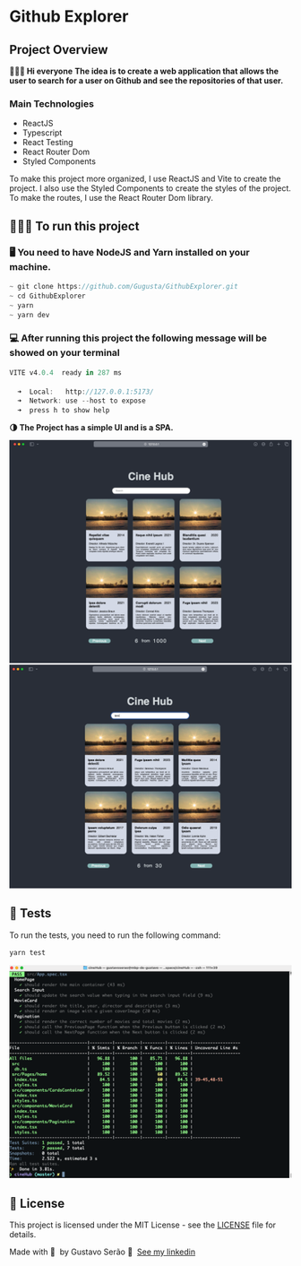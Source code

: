 # Github Explorer

## Project Overview

**👨🏻‍💻 Hi everyone**
**The idea is to create a web application that allows the user to search for a user on Github and see the repositories of that user.**

### Main Technologies

- ReactJS
- Typescript
- React Testing
- React Router Dom
- Styled Components

To make this project more organized, I use ReactJS and Vite to create the project. I also use the Styled Components to create the styles of the project. To make the routes, I use the React Router Dom library.

## **👨🏻‍💻 To run this project**

### **🖥️ You need to have NodeJS and Yarn installed on your machine.**

```jsx
~ git clone https://github.com/Gugusta/GithubExplorer.git
~ cd GithubExplorer
~ yarn
~ yarn dev
```

### **💻 After running this project the following message will be showed on your terminal**

```jsx
VITE v4.0.4  ready in 287 ms

  ➜  Local:   http://127.0.0.1:5173/
  ➜  Network: use --host to expose
  ➜  press h to show help
```

**🌗 The Project has a simple UI and is a SPA.**

<img alt="Mockup" src="./assets/cineHub01.png">
<img alt="Mockup" src="./assets/cineHub02.png">

## **📝 Tests**

To run the tests, you need to run the following command:

```jsx
yarn test
```

<img alt="Mockup" src="./assets/cineHub03.png">

## **📝 License**

This project is licensed under the MIT License - see the [LICENSE](notion://www.notion.so/gustavoserao/LICENSE) file for details.

Made with 💜 &nbsp;by Gustavo Serão 👋 &nbsp;[See my linkedin](https://www.linkedin.com/in/gustavoserao/)
